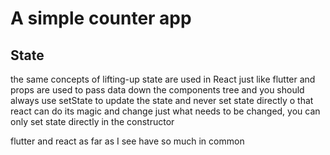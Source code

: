 # A simple counter app

## State

the same concepts of lifting-up state are used in React just like flutter
and props are used to pass data down the components tree
and you should always use setState to update the state
and never set state directly o that react can do its magic and change just what needs to be changed, you can only set state directly in the constructor

flutter and react as far as I see have so much in common

